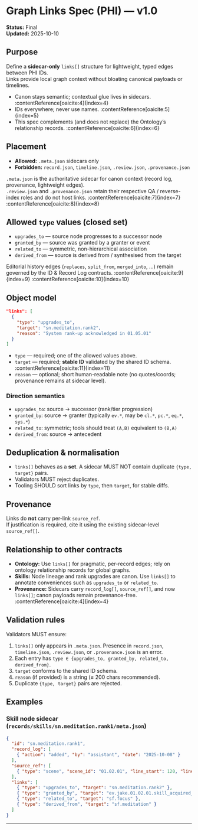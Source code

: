 # Graph Links Spec (PHI) — v1.0

**Status:** Final  
**Updated:** 2025-10-10

## Purpose

Define a **sidecar-only** `links[]` structure for lightweight, typed edges between PHI IDs.  
Links provide local graph context without bloating canonical payloads or timelines.

- Canon stays semantic; contextual glue lives in sidecars. :contentReference[oaicite:4]{index=4}  
- IDs everywhere; never use names. :contentReference[oaicite:5]{index=5}  
- This spec complements (and does not replace) the Ontology’s relationship records. :contentReference[oaicite:6]{index=6}

## Placement

- **Allowed:** `.meta.json` sidecars only  
- **Forbidden:** `record.json`, `timeline.json`, `.review.json`, `.provenance.json`

`.meta.json` is the authoritative sidecar for canon context (record log, provenance, lightweight edges).  
`.review.json` and `.provenance.json` retain their respective QA / reverse-index roles and do not host links. :contentReference[oaicite:7]{index=7} :contentReference[oaicite:8]{index=8}

## Allowed `type` values (closed set)

- `upgrades_to` — source node progresses to a successor node  
- `granted_by` — source was granted by a granter or event  
- `related_to` — symmetric, non-hierarchical association  
- `derived_from` — source is derived from / synthesised from the target

Editorial history edges (`replaces`, `split_from`, `merged_into`, …) remain governed by the ID & Record Log contracts. :contentReference[oaicite:9]{index=9} :contentReference[oaicite:10]{index=10}

## Object model

```json
"links": [
  {
    "type": "upgrades_to",
    "target": "sn.meditation.rank2",
    "reason": "System rank-up acknowledged in 01.05.01"
  }
]
```

- `type` — required; one of the allowed values above.  
- `target` — required; **stable ID** validated by the shared ID schema. :contentReference[oaicite:11]{index=11}  
- `reason` — optional; short human-readable note (no quotes/coords; provenance remains at sidecar level).

### Direction semantics

- `upgrades_to`: source → successor (rank/tier progression)  
- `granted_by`: source → granter (typically `ev.*`, may be `cl.*`, `pc.*`, `eq.*`, `sys.*`)  
- `related_to`: symmetric; tools should treat `(A,B)` equivalent to `(B,A)`  
- `derived_from`: source → antecedent

## Deduplication & normalisation

- `links[]` behaves as a **set**. A sidecar MUST NOT contain duplicate `{type, target}` pairs.  
- Validators MUST reject duplicates.  
- Tooling SHOULD sort links by `type`, then `target`, for stable diffs.

## Provenance

Links do **not** carry per-link `source_ref`.  
If justification is required, cite it using the existing sidecar-level `source_ref[]`.

## Relationship to other contracts

- **Ontology:** Use `links[]` for pragmatic, per-record edges; rely on ontology relationship records for global graphs.  
- **Skills:** Node lineage and rank upgrades are canon. Use `links[]` to annotate conveniences such as `upgrades_to` or `related_to`.  
- **Provenance:** Sidecars carry `record_log[]`, `source_ref[]`, and now `links[]`; canon payloads remain provenance-free. :contentReference[oaicite:4]{index=4}

## Validation rules

Validators MUST ensure:

1. `links[]` only appears in `.meta.json`. Presence in `record.json`, `timeline.json`, `.review.json`, or `.provenance.json` is an error.  
2. Each entry has `type ∈ {upgrades_to, granted_by, related_to, derived_from}`.  
3. `target` conforms to the shared ID schema.  
4. `reason` (if provided) is a string (≤ 200 chars recommended).  
5. Duplicate `{type, target}` pairs are rejected.

## Examples

### Skill node sidecar (`records/skills/sn.meditation.rank1/meta.json`)

```json
{
  "id": "sn.meditation.rank1",
  "record_log": [
    { "action": "added", "by": "assistant", "date": "2025-10-08" }
  ],
  "source_ref": [
    { "type": "scene", "scene_id": "01.02.01", "line_start": 120, "line_end": 130 }
  ],
  "links": [
    { "type": "upgrades_to", "target": "sn.meditation.rank2" },
    { "type": "granted_by", "target": "ev.jake.01.02.01.skill_acquired_meditation", "reason": "Tutorial award" },
    { "type": "related_to", "target": "sf.focus" },
    { "type": "derived_from", "target": "sf.meditation" }
  ]
}
```

---
